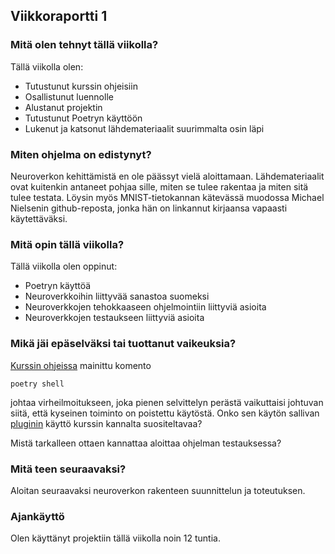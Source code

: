 ## Viikkoraportti 1

### Mitä olen tehnyt tällä viikolla?
Tällä viikolla olen:
* Tutustunut kurssin ohjeisiin
* Osallistunut luennolle
* Alustanut projektin
* Tutustunut Poetryn käyttöön
* Lukenut ja katsonut lähdemateriaalit suurimmalta osin läpi

### Miten ohjelma on edistynyt?
Neuroverkon kehittämistä en ole päässyt vielä aloittamaan.
Lähdemateriaalit ovat kuitenkin antaneet pohjaa sille, miten se tulee rakentaa
ja miten sitä tulee testata. Löysin myös MNIST-tietokannan kätevässä muodossa Michael Nielsenin
github-reposta, jonka hän on linkannut kirjaansa vapaasti käytettäväksi.

### Mitä opin tällä viikolla?
Tällä viikolla olen oppinut:
* Poetryn käyttöä
* Neuroverkkoihin liittyvää sanastoa suomeksi
* Neuroverkkojen tehokkaaseen ohjelmointiin liittyviä asioita
* Neuroverkkojen testaukseen liittyviä asioita

### Mikä jäi epäselväksi tai tuottanut vaikeuksia?
[Kurssin ohjeissa](https://algolabra-hy.github.io/poetry-fi#komentojen-suorittaminen-virtuaaliymp%C3%A4rist%C3%B6ss%C3%A4) mainittu komento
``` console
poetry shell
```
johtaa virheilmoitukseen, joka pienen selvittelyn perästä vaikuttaisi johtuvan siitä, että kyseinen toiminto on poistettu käytöstä. Onko sen käytön sallivan [pluginin](https://github.com/python-poetry/poetry-plugin-shell) käyttö kurssin kannalta suositeltavaa?

Mistä tarkalleen ottaen kannattaa aloittaa ohjelman testauksessa?

### Mitä teen seuraavaksi?
Aloitan seuraavaksi neuroverkon rakenteen suunnittelun ja toteutuksen.

### Ajankäyttö
Olen käyttänyt projektiin tällä viikolla noin 12 tuntia.
